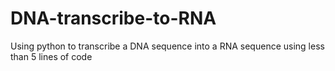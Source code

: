 # DNA-transcribe-to-RNA
Using python to transcribe a DNA sequence into a RNA sequence using less than 5 lines of code
